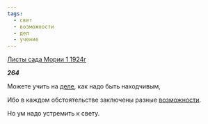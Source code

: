 ```yaml
---
tags:
  - свет
  - возможности
  - дел
  - учение
---
```

[Листы сада Мории 1 1924г](https://127.0.0.1:4002/agni/1924)

___264___

Можете учить на [деле](../../../tags/#дел), как надо быть находчивым,   

Ибо в каждом обстоятельстве заключены разные [возможности](../../../tags/#возможности).   

Но ум надо устремить к свету.   

